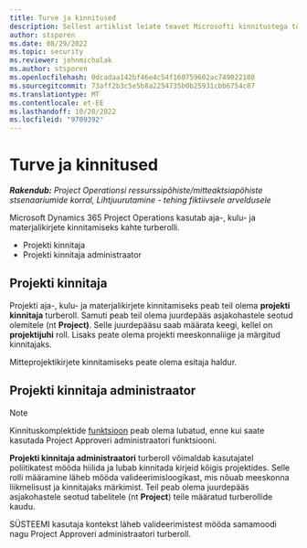 ```yaml
---
title: Turve ja kinnitused
description: Sellest artiklist leiate teavet Microsofti kinnitustega töötamise turbehäälestuse kohta Dynamics 365 Project Operations.
author: stsporen
ms.date: 08/29/2022
ms.topic: security
ms.reviewer: johnmichalak
ms.author: stsporen
ms.openlocfilehash: 0dcadaa142bf46e4c54f160759602ac749022108
ms.sourcegitcommit: 73aff2b3c5e5b8a2254735b0b25931cbb6754c87
ms.translationtype: MT
ms.contentlocale: et-EE
ms.lasthandoff: 10/20/2022
ms.locfileid: "9709392"
---
```

# <a name="security-and-approvals"></a>Turve ja kinnitused

_**Rakendub:** Project Operationsi ressurssipõhiste/mitteaktsiapõhiste stsenaariumide korral,  Lihtjuurutamine - tehing fiktiivsele arveldusele_

Microsoft Dynamics 365 Project Operations kasutab aja-, kulu- ja materjalikirjete kinnitamiseks kahte turberolli.

- Projekti kinnitaja
- Projekti kinnitaja administraator

## <a name="project-approver"></a>Projekti kinnitaja

Projekti aja-, kulu- ja materjalikirjete kinnitamiseks peab teil olema **projekti kinnitaja** turberoll. Samuti peab teil olema juurdepääs asjakohastele seotud olemitele (nt **Project)**. Selle juurdepääsu saab määrata keegi, kellel on **projektijuhi** roll. Lisaks peate olema projekti meeskonnaliige ja märgitud kinnitajaks.

Mitteprojektikirjete kinnitamiseks peate olema esitaja haldur.

## <a name="project-approver-admin"></a>Projekti kinnitaja administraator

> [!NOTE]
> Kinnituskomplektide [funktsioon](approval-sets.md) peab olema lubatud, enne kui saate kasutada Project Approveri administraatori funktsiooni.

**Projekti kinnitaja administraatori** turberoll võimaldab kasutajatel poliitikatest mööda hiilida ja lubab kinnitada kirjeid kõigis projektides. Selle rolli määramine läheb mööda valideerimisloogikast, mis nõuab meeskonna liikmelisust ja kinnitajaks märkimist. Teil peab olema juurdepääs asjakohastele seotud tabelitele (nt **Project**) teile määratud turberollide kaudu.

SÜSTEEMI kasutaja kontekst läheb valideerimistest mööda samamoodi nagu Project Approveri administraatori turberoll.
